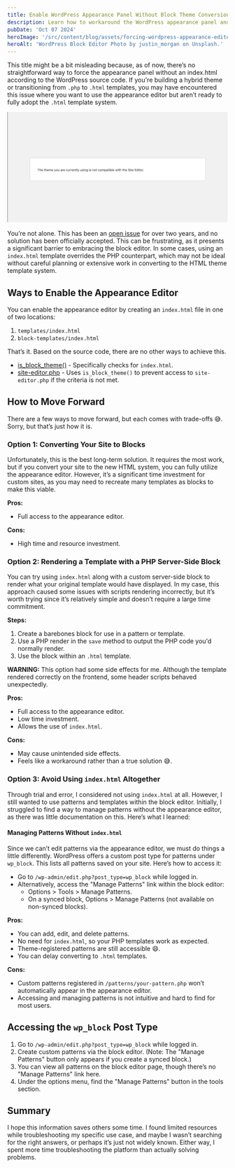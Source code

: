 ```yaml
---
title: Enable WordPress Appearance Panel Without Block Theme Conversion
description: Learn how to workaround the WordPress appearance panel and manage patterns without fully converting to block themes. Practical solutions for hybrid themes and custom sites.
pubDate: 'Oct 07 2024'
heroImage: '/src/content/blog/assets/forcing-wordpress-appearance-editor-960x480.webp'
heroAlt: 'WordPress Block Editor Photo by justin_morgan on Unsplash.'
---
```


This title might be a bit misleading because, as of now, there’s no straightforward way to force the appearance panel without an index.html according to the WordPress source code. If you're building a hybrid theme or transitioning from `.php` to `.html` templates, you may have encountered this issue where you want to use the appearance editor but aren’t ready to fully adopt the `.html` template system.

![Blocked when trying to access the appearance editor directly](./assets/appearance-editor-not-enabled.webp)

You’re not alone. This has been an [open issue](https://github.com/WordPress/gutenberg/issues/39931) for over two years, and no solution has been officially accepted. This can be frustrating, as it presents a significant barrier to embracing the block editor. In some cases, using an `index.html` template overrides the PHP counterpart, which may not be ideal without careful planning or extensive work in converting to the HTML theme template system.

## Ways to Enable the Appearance Editor

You can enable the appearance editor by creating an `index.html` file in one of two locations:

1. `templates/index.html`
2. `block-templates/index.html`

That’s it. Based on the source code, there are no other ways to achieve this.

- [is_block_theme()](https://github.com/WordPress/WordPress/blob/master/wp-includes/class-wp-theme.php#L1577-L1597) - Specifically checks for `index.html`.
- [site-editor.php](https://github.com/WordPress/WordPress/blob/49ed36d7173058f25fb429a53d357902d8da9e91/wp-admin/site-editor.php#L29-L35) - Uses `is_block_theme()` to prevent access to `site-editor.php` if the criteria is not met.

## How to Move Forward

There are a few ways to move forward, but each comes with trade-offs 😅. Sorry, but that’s just how it is.

### Option 1: Converting Your Site to Blocks

Unfortunately, this is the best long-term solution. It requires the most work, but if you convert your site to the new HTML system, you can fully utilize the appearance editor. However, it’s a significant time investment for custom sites, as you may need to recreate many templates as blocks to make this viable.

**Pros:**
- Full access to the appearance editor.

**Cons:**
- High time and resource investment.

### Option 2: Rendering a Template with a PHP Server-Side Block

You can try using `index.html` along with a custom server-side block to render what your original template would have displayed. In my case, this approach caused some issues with scripts rendering incorrectly, but it’s worth trying since it’s relatively simple and doesn’t require a large time commitment.

**Steps:**

1. Create a barebones block for use in a pattern or template.
2. Use a PHP render in the `save` method to output the PHP code you'd normally render.
3. Use the block within an `.html` template.

**WARNING:**
This option had some side effects for me. Although the template rendered correctly on the frontend, some header scripts behaved unexpectedly.

**Pros:**
- Full access to the appearance editor.
- Low time investment.
- Allows the use of `index.html`.

**Cons:**
- May cause unintended side effects.
- Feels like a workaround rather than a true solution 😅.

### Option 3: Avoid Using `index.html` Altogether

Through trial and error, I considered not using `index.html` at all. However, I still wanted to use patterns and templates within the block editor. Initially, I struggled to find a way to manage patterns without the appearance editor, as there was little documentation on this. Here’s what I learned:

#### Managing Patterns Without `index.html`

Since we can’t edit patterns via the appearance editor, we must do things a little differently. WordPress offers a custom post type for patterns under `wp_block`. This lists all patterns saved on your site. Here’s how to access it:

- Go to `/wp-admin/edit.php?post_type=wp_block` while logged in.
- Alternatively, access the "Manage Patterns" link within the block editor:
  - Options > Tools > Manage Patterns.
  - On a synced block, Options > Manage Patterns (not available on non-synced blocks).

**Pros:**
- You can add, edit, and delete patterns.
- No need for `index.html`, so your PHP templates work as expected.
- Theme-registered patterns are still accessible 😄.
- You can delay converting to `.html` templates.

**Cons:**
- Custom patterns registered in `/patterns/your-pattern.php` won’t automatically appear in the appearance editor.
- Accessing and managing patterns is not intuitive and hard to find for most users.

## Accessing the `wp_block` Post Type

1. Go to `/wp-admin/edit.php?post_type=wp_block` while logged in.
2. Create custom patterns via the block editor. (Note: The "Manage Patterns" button only appears if you create a synced block.)
3. You can view all patterns on the block editor page, though there’s no "Manage Patterns" link here.
4. Under the options menu, find the "Manage Patterns" button in the tools section.

## Summary

I hope this information saves others some time. I found limited resources while troubleshooting my specific use case, and maybe I wasn’t searching for the right answers, or perhaps it’s just not widely known. Either way, I spent more time troubleshooting the platform than actually solving problems.
